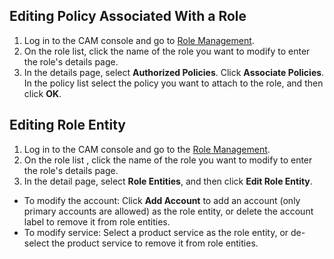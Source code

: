 ## Editing Policy Associated With a Role
1. Log in to the CAM console and go to [Role Management](https://intl.cloud.tencent.com/login).
2. On the role list, click the name of the role you want to modify to enter the role's details page.
3. In the details page, select **Authorized Policies**. Click **Associate Policies**. In the policy list select the policy you want to attach to the role, and then click **OK**. 


 ## Editing Role Entity
1. Log in to the CAM console and go to the [Role Management](https://intl.cloud.tencent.com/login).
2. On the role list , click the name of the role you want to modify to enter the role's details page.
3. In the detail page, select **Role Entities**, and then click **Edit Role Entity**. 
 * To modify the account: Click **Add Account** to add an account (only primary accounts are allowed) as the role entity, or delete the account label to remove it from role entities.
 * To modify service: Select a product service as the role entity, or de-select the product service to remove it from role entities. 


